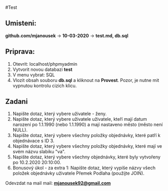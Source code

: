 #Test

## Umisteni:
**github.com/mjanousek** -> **10-03-2020** -> **test.md, db.sql**

## Priprava:
1. Otevrit: localhost/phpmyadmin
2. Vytvorit novou databazi **test**
3. V menu vybrat: SQL
4. Vlozit obsah souboru **db.sql** a kliknout na **Provest**. Pozor, je nutne mit vypnutou kontrolu cizich klicu.

## Zadani
1. Napište dotaz, který vybere uživatele - ženy.
2. Napište dotaz, který vybere uživatele uživatele, kteří mají datum narození po 1.1.1990 (nebo 1.1.1990) a mají nastaveno město (město není NULL).
3. Napište dotaz, který vybere všechny položky objednávky, které patří k objednávace s ID 3.
4. Napište dotaz, který vybere všechny položky objednávky, které mají ve svém názvu slabiku "va".
5. Napište dotaz, který vybere všechny objednávky, které byly vytvořeny po 10.2.2020 20:10:00.
6. Bonusový úkol - za extra 1: Napište dotaz, který vypíše názvy všech položek objednávky uživatele Přemek Podlaha (použijte JOIN).

Odevzdat na mail mail: **mjanousek92@gmail.com**
